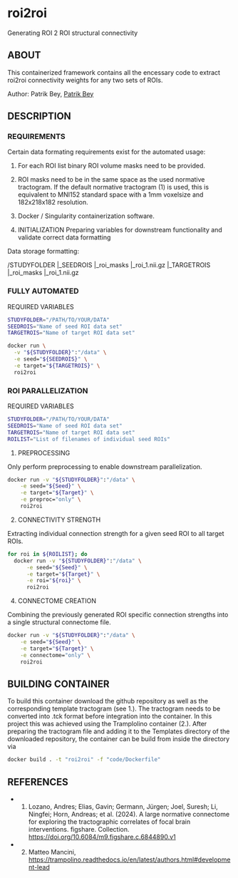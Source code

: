# roi2roi
Generating ROI 2 ROI structural connectivity


## ABOUT

This containerized framework contains all the encessary code to extract roi2roi connectivity weights for any two sets of ROIs.

Author:
Patrik Bey, <a href="https://github.com/PatrikBey" target="_blank">Patrik Bey</a>

## DESCRIPTION

### REQUIREMENTS
Certain data formating requirements exist for the automated usage:
1. For each ROI list binary ROI volume masks need to be provided.
3. ROI masks need to be in the same space as the used normative tractogram. If the default normative tractogram (1) is used, this is equivalent to MNI152 standard space with a 1mm voxelsize and 182x218x182 resolution.
4. Docker / Singularity containerization software.


0. INITIALIZATION
Preparing variables for downstream functionality and validate correct data formatting

Data storage formatting:

/STUDYFOLDER
  |_SEEDROIS
    |_roi_masks
      |_roi_1.nii.gz
  |_TARGETROIS
    |_roi_masks
      |_roi_1.nii.gz




### FULLY AUTOMATED

REQUIRED VARIABLES
```bash
STUDYFOLDER="/PATH/TO/YOUR/DATA"
SEEDROIS="Name of seed ROI data set"
TARGETROIS="Name of target ROI data set"
```

```bash
docker run \
  -v "${STUDYFOLDER}":"/data" \
  -e seed="${SEEDROIS}" \
  -e target="${TARGETROIS}" \
  roi2roi
```

### ROI PARALLELIZATION

REQUIRED VARIABLES
```bash
STUDYFOLDER="/PATH/TO/YOUR/DATA"
SEEDROIS="Name of seed ROI data set"
TARGETROIS="Name of target ROI data set"
ROILIST="List of filenames of individual seed ROIs"
```

1. PREPROCESSING

Only perform preprocessing to enable downstream parallelization.
```bash
docker run -v "${STUDYFOLDER}":"/data" \
    -e seed="${Seed}" \
    -e target="${Target}" \
    -e preproc="only" \
    roi2roi 
```

2. CONNECTIVITY STRENGTH

Extracting individual connection strength for a given seed ROI to all target ROIs.

```bash
for roi in ${ROILIST}; do
  docker run -v "${STUDYFOLDER}":"/data" \
      -e seed="${Seed}" \
      -e target="${Target}" \
      -e roi="${roi}" \
      roi2roi
```

4. CONNECTOME CREATION

Combining the previously generated ROI specific connection strengths into a single structural connectome file.

```bash
docker run -v "${STUDYFOLDER}":"/data" \
    -e seed="${Seed}" \
    -e target="${Target}" \
    -e connectome="only" \
    roi2roi
```

## BUILDING CONTAINER

To build this container download the github repository as well as the corresponding template tractogram (see 1.).
The tractogram needs to be converted into .tck format before integration into the container. In this project this was achieved using the Tramplolino container (2.).
After preparing the tractogram file and adding it to the Templates directory of the downloaded repository, the container can be build from inside the directory via

```bash
docker build . -t "roi2roi" -f "code/Dockerfile"
```

## REFERENCES

* 1. Lozano, Andres; Elias, Gavin; Germann, Jürgen; Joel, Suresh; Li, Ningfei; Horn, Andreas; et al. (2024). A large normative connectome for exploring the tractographic correlates of focal brain interventions. figshare. Collection. https://doi.org/10.6084/m9.figshare.c.6844890.v1
* 2.  Matteo Mancini, https://trampolino.readthedocs.io/en/latest/authors.html#development-lead
